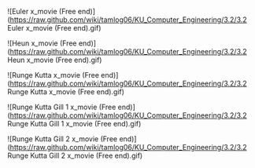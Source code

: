 ![Euler x_movie (Free end)]
(https://raw.github.com/wiki/tamlog06/KU_Computer_Engineering/3.2/3.2 Euler x_movie (Free end).gif)

![Heun x_movie (Free end)]
(https://raw.github.com/wiki/tamlog06/KU_Computer_Engineering/3.2/3.2 Heun x_movie (Free end).gif)

![Runge Kutta x_movie (Free end)]
(https://raw.github.com/wiki/tamlog06/KU_Computer_Engineering/3.2/3.2 Runge Kutta x_movie (Free end).gif)

![Runge Kutta Gill 1 x_movie (Free end)]
(https://raw.github.com/wiki/tamlog06/KU_Computer_Engineering/3.2/3.2 Runge Kutta Gill 1 x_movie (Free end).gif)

![Runge Kutta Gill 2 x_movie (Free end)]
(https://raw.github.com/wiki/tamlog06/KU_Computer_Engineering/3.2/3.2 Runge Kutta Gill 2 x_movie (Free end).gif)